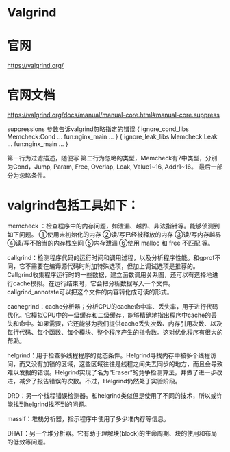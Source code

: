 <!--
 * @Author: Clark
 * @Email: haixuanwoTxh@gmail.com
 * @Date: 2024-06-18 14:13:56
 * @LastEditors: Clark
 * @LastEditTime: 2024-06-18 14:23:14
 * @Description: file content
-->

# Valgrind

# 官网
https://valgrind.org/

# 官网文档
https://valgrind.org/docs/manual/manual-core.html#manual-core.suppress

suppressions 参数告诉valgrind忽略指定的错误
{
    ignore_cond_libs
    Memcheck:Cond    ...
    fun:nginx_main    ...
}
{
    ignore_leak_libs
    Memcheck:Leak    ...
    fun:nginx_main    ...
}

第一行为过滤描述，随便写
第二行为忽略的类型，Memcheck有7中类型，分别为Cond，Jump, Param, Free, Overlap, Leak, Value1~16, Addr1~16。
最后一部分为忽略条件。

# valgrind包括工具如下：

memcheck ：检查程序中的内存问题，如泄漏、越界、非法指针等。能够侦测到如下问题。 ①使用未初始化的内存  ②读/写已经被释放的内存  ③读/写内存越界  ④读/写不恰当的内存栈空间  ⑤内存泄漏  ⑥使用 malloc 和 free 不匹配 等。

callgrind：检测程序代码的运行时间和调用过程，以及分析程序性能。和gprof不同，它不需要在编译源代码时附加特殊选项，但加上调试选项是推荐的。Callgrind收集程序运行时的一些数据，建立函数调用关系图，还可以有选择地进行cache模拟。在运行结束时，它会把分析数据写入一个文件。callgrind_annotate可以把这个文件的内容转化成可读的形式。

cachegrind：cache分析器；分析CPU的cache命中率、丢失率，用于进行代码优化。它模拟CPU中的一级缓存和二级缓存，能够精确地指出程序中cache的丢失和命中。如果需要，它还能够为我们提供cache丢失次数、内存引用次数、以及每行代码、每个函数、每个模块、整个程序产生的指令数。这对优化程序有很大的帮助。

helgrind：用于检查多线程程序的竞态条件。Helgrind寻找内存中被多个线程访问，而又没有加锁的区域，这些区域往往是线程之间失去同步的地方，而且会导致难以发掘的错误。Helgrind实现了名为“Eraser”的竞争检测算法，并做了进一步改进，减少了报告错误的次数。不过，Helgrind仍然处于实验阶段。

DRD：另一个线程错误检测器。和helgrind类似但是使用了不同的技术，所以或许能找到helgrind找不到的问题。

massif：堆栈分析器，指示程序中使用了多少堆内存等信息。

DHAT：另一个堆分析器。它有助于理解块(block)的生命周期、块的使用和布局的低效等问题。
